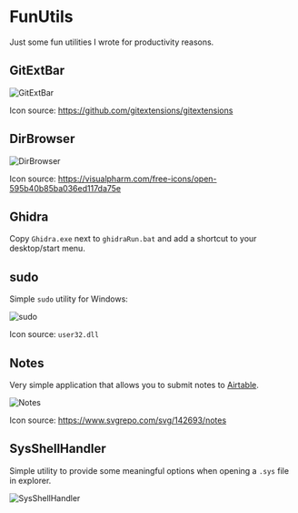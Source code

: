 # FunUtils

Just some fun utilities I wrote for productivity reasons.

## GitExtBar

![GitExtBar](https://i.imgur.com/pmFrNBu.png)

Icon source: https://github.com/gitextensions/gitextensions

## DirBrowser

![DirBrowser](https://i.imgur.com/iN1KrQM.png)

Icon source: https://visualpharm.com/free-icons/open-595b40b85ba036ed117da75e

## Ghidra

Copy `Ghidra.exe` next to `ghidraRun.bat` and add a shortcut to your desktop/start menu.

## sudo

Simple `sudo` utility for Windows:

![sudo](https://user-images.githubusercontent.com/2458265/82740424-daa9f900-9d48-11ea-8bd1-60b001da7986.png)

Icon source: `user32.dll`

## Notes

Very simple application that allows you to submit notes to [Airtable](https://airtable.com).

![Notes](https://i.imgur.com/UzqkT7k.png)

Icon source: https://www.svgrepo.com/svg/142693/notes

## SysShellHandler

Simple utility to provide some meaningful options when opening a `.sys` file in explorer.

![SysShellHandler](https://i.imgur.com/nAUKPOA.png)
